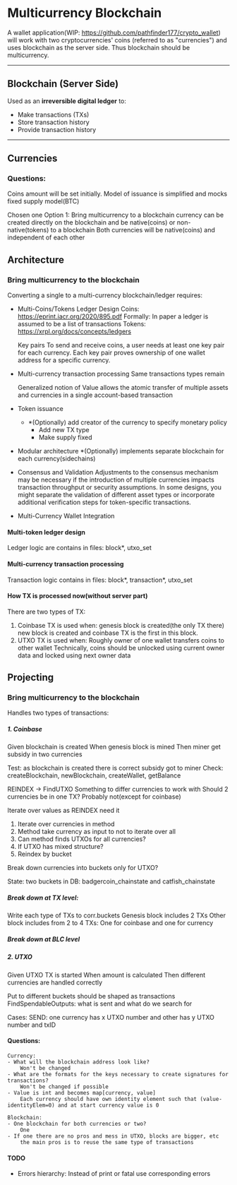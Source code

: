 # Multicurrency Blockchain
A wallet application(WIP: https://github.com/pathfinder177/crypto_wallet) \
will work with two cryptocurrencies' coins (referred to as "currencies") and uses blockchain as the server side.
Thus blockchain should be multicurrency.

---

## Blockchain (Server Side)

Used as an **irreversible digital ledger** to:
- Make transactions (TXs)
- Store transaction history  
- Provide transaction history

---

## Currencies

### Questions:
<!-- - How can they be integrated into existing blockchain? -->
<!-- - Is it possible to mint/forge them directly on the blockchain?
  - If so, they might not need to be created elsewhere. -->
Coins amount will be set initially. 
Model of issuance is simplified and mocks fixed supply model(BTC)

Chosen one
Option 1: Bring multicurrency to a blockchain
    currency can be created directly on the blockchain and
    be native(coins) or non-native(tokens) to a blockchain
    Both currencies will be native(coins) and independent of each other

<!-- Complicated
Option 2: currency created outside of blockchain and transferred over the network
    Need bridge or something like that to integrate two blockchains
    My blockchain should be public to interact with other -->

## Architecture

### Bring multicurrency to the blockchain
Converting a single to a multi-currency blockchain/ledger requires:
- Multi-Coins/Tokens Ledger Design
    Coins: https://eprint.iacr.org/2020/895.pdf
        Formally: In paper a ledger is assumed to be a list of transactions
    Tokens: https://xrpl.org/docs/concepts/ledgers

    Key pairs
    To send and receive coins, a user needs at least one key pair for each currency.
    Each key pair proves ownership of one wallet address for a specific currency.

- Multi-currency transaction processing
    Same transactions types remain

    Generalized notion of Value
    allows the atomic transfer of multiple assets and currencies 
    in a single account-based transaction
- Token issuance
    - *(Optionally) add creator of the currency to specify monetary policy
        - Add new TX type
        - Make supply fixed

- Modular architecture
    *(Optionally) implements separate blockchain for each currency(sidechains)

- Consensus and Validation
    Adjustments to the consensus mechanism may be necessary if the introduction of multiple currencies impacts transaction throughput or security assumptions. In some designs, you might separate the validation of different asset types or incorporate additional verification steps for token-specific transactions.

- Multi-Currency Wallet Integration


#### Multi-token ledger design
Ledger logic are contains in files:
block*, utxo_set

#### Multi-currency transaction processing
Transaction logic contains in files:
block*, transaction*, utxo_set

#### How TX is processed now(without server part)
There are two types of TX:
1. Coinbase TX is used when:
    genesis block is created(the only TX there)
    new block is created and coinbase TX is the first in this block.
2. UTXO TX is used when:
    Roughly owner of one wallet transfers coins to other wallet
    Technically, coins should be unlocked using current owner data and locked using next owner data

## Projecting
### Bring multicurrency to the blockchain
Handles two types of transactions:
##### 1. Coinbase
Given blockchain is created
When genesis block is mined
Then miner get subsidy in two currencies

Test: as blockchain is created there is correct subsidy got to miner
Check: createBlockchain, newBlockchain, createWallet, getBalance

REINDEX -> FindUTXO
Something to differ currencies to work with
Should 2 currencies be in one TX?
    Probably not(except for coinbase)

Iterate over values as REINDEX need it
1) Iterate over currencies in method
2) Method take currency as input to not to iterate over all
3) Can method finds UTXOs for all currencies?
4) If UTXO has mixed structure?
5) Reindex by bucket

Break down currencies into buckets only for UTXO?

State: two buckets in DB:
badgercoin_chainstate and catfish_chainstate

##### Break down at TX level:

Write each type of TXs to corr.buckets
    Genesis block includes 2 TXs
    Other block includes from 2 to 4 TXs:
        One for coinbase and one for currency

##### Break down at BLC level

##### 2. UTXO
Given UTXO TX is started
When amount is calculated
Then different currencies are handled correctly

Put to different buckets should be shaped as transactions
FindSpendableOutputs: what is sent and what do we search for

Cases:
    SEND: one currency has x UTXO number and other has y UTXO number and txID

#### Questions:
    Currency:
    - What will the blockchain address look like?
        Won't be changed
    - What are the formats for the keys necessary to create signatures for transactions?
        Won't be changed if possible
    - Value is int and becomes map[currency, value]
        Each currency should have own identity element such that (value-identityElem=0) and at start currency value is 0

    Blockchain:
    - One blockchain for both currencies or two?
        One
    - If one there are no pros and mess in UTXO, blocks are bigger, etc
        the main pros is to reuse the same type of transactions

#### TODO
- Errors hierarchy: Instead of print or fatal use corresponding errors
